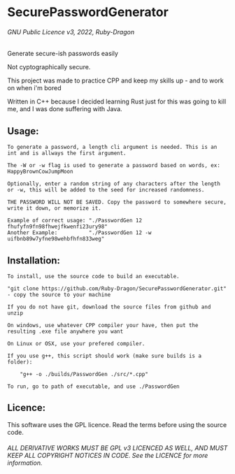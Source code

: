 # SecurePasswordGenerator

###### GNU Public Licence v3, 2022, Ruby-Dragon

Generate secure-ish passwords easily

Not cyptographically secure.

This project was made to practice CPP and keep my skills up - and to work on when i'm bored

Written in C++ because I decided learning Rust just 
for this was going to kill me, and I was done
suffering with Java.

## Usage:

	To generate a password, a length cli argument is needed. This is an int and is allways the first argument.

	The -W or -w flag is used to generate a password based on words, ex: HappyBrownCowJumpMoon

	Optionally, enter a random string of any characters after the length or -w, this will be added to the seed for increased randomness.

	THE PASSWORD WILL NOT BE SAVED. Copy the password to somewhere secure, write it down, or memorize it.

	Example of correct usage: "./PasswordGen 12 fhufyfn9fn98fhwejfkwenfi23ury98"
	Another Example:          "./PasswordGen 12 -w uifbnb89w7yfne98wehbfhfn833weg"

## Installation:

	To install, use the source code to build an executable.

	"git clone https://github.com/Ruby-Dragon/SecurePasswordGenerator.git" - copy the source to your machine

	If you do not have git, download the source files from github and unzip

	On windows, use whatever CPP compiler your have, then put the resulting .exe file anywhere you want

	On Linux or OSX, use your prefered compiler.

	If you use g++, this script should work (make sure builds is a folder):

		"g++ -o ./builds/PasswordGen ./src/*.cpp"

	To run, go to path of executable, and use ./PasswordGen

## Licence:

This software uses the GPL licence. Read the terms before using the source code.

###### ALL DERIVATIVE WORKS MUST BE GPL v3 LICENCED AS WELL, AND MUST KEEP ALL COPYRIGHT NOTICES IN CODE. See the LICENCE for more information.
